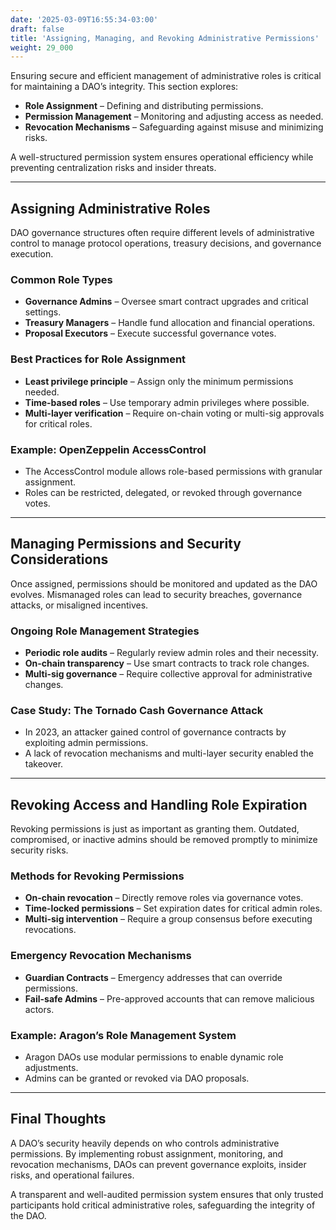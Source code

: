 ```yaml
---
date: '2025-03-09T16:55:34-03:00'
draft: false
title: 'Assigning, Managing, and Revoking Administrative Permissions'
weight: 29_000
---
```


Ensuring secure and efficient management of administrative roles is critical for maintaining a DAO’s integrity. This section explores:  

- **Role Assignment** – Defining and distributing permissions.  
- **Permission Management** – Monitoring and adjusting access as needed.  
- **Revocation Mechanisms** – Safeguarding against misuse and minimizing risks.  

A well-structured permission system ensures operational efficiency while preventing centralization risks and insider threats.  

---

## **Assigning Administrative Roles**  

DAO governance structures often require different levels of administrative control to manage protocol operations, treasury decisions, and governance execution.  

### **Common Role Types**  
- **Governance Admins** – Oversee smart contract upgrades and critical settings.  
- **Treasury Managers** – Handle fund allocation and financial operations.  
- **Proposal Executors** – Execute successful governance votes.  

### **Best Practices for Role Assignment**  
- **Least privilege principle** – Assign only the minimum permissions needed.  
- **Time-based roles** – Use temporary admin privileges where possible.  
- **Multi-layer verification** – Require on-chain voting or multi-sig approvals for critical roles.  

### **Example: OpenZeppelin AccessControl**  
- The AccessControl module allows role-based permissions with granular assignment.  
- Roles can be restricted, delegated, or revoked through governance votes.  

---

## **Managing Permissions and Security Considerations**  

Once assigned, permissions should be monitored and updated as the DAO evolves. Mismanaged roles can lead to security breaches, governance attacks, or misaligned incentives.  

### **Ongoing Role Management Strategies**  
- **Periodic role audits** – Regularly review admin roles and their necessity.  
- **On-chain transparency** – Use smart contracts to track role changes.  
- **Multi-sig governance** – Require collective approval for administrative changes.  

### **Case Study: The Tornado Cash Governance Attack**  
- In 2023, an attacker gained control of governance contracts by exploiting admin permissions.  
- A lack of revocation mechanisms and multi-layer security enabled the takeover.  

---

## **Revoking Access and Handling Role Expiration**  

Revoking permissions is just as important as granting them. Outdated, compromised, or inactive admins should be removed promptly to minimize security risks.  

### **Methods for Revoking Permissions**  
- **On-chain revocation** – Directly remove roles via governance votes.  
- **Time-locked permissions** – Set expiration dates for critical admin roles.  
- **Multi-sig intervention** – Require a group consensus before executing revocations.  

### **Emergency Revocation Mechanisms**  
- **Guardian Contracts** – Emergency addresses that can override permissions.  
- **Fail-safe Admins** – Pre-approved accounts that can remove malicious actors.  

### **Example: Aragon’s Role Management System**  
- Aragon DAOs use modular permissions to enable dynamic role adjustments.  
- Admins can be granted or revoked via DAO proposals.  

---

## **Final Thoughts**  

A DAO’s security heavily depends on who controls administrative permissions. By implementing robust assignment, monitoring, and revocation mechanisms, DAOs can prevent governance exploits, insider risks, and operational failures.  

A transparent and well-audited permission system ensures that only trusted participants hold critical administrative roles, safeguarding the integrity of the DAO.  

